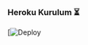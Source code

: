 ### Heroku Kurulum ⏳
[![Deploy](https://heroku.com/deploy?template=https://github.com/derdomucis/nicksizbot)
